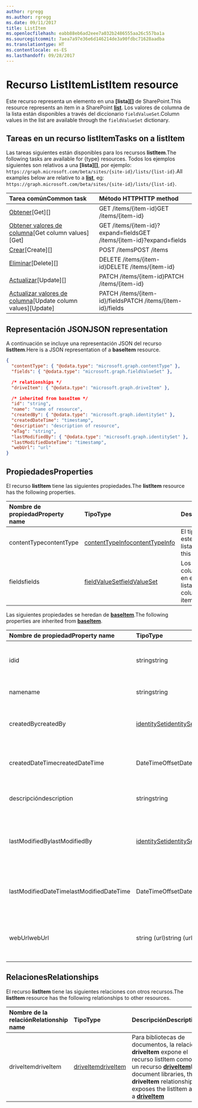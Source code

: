 ```yaml
---
author: rgregg
ms.author: rgregg
ms.date: 09/11/2017
title: ListItem
ms.openlocfilehash: eabb88eb6ad2eee7a032b2486555aa26c557ba1a
ms.sourcegitcommit: 7aea7a97e36e6d146214de3a90fdbc71628aadba
ms.translationtype: HT
ms.contentlocale: es-ES
ms.lasthandoff: 09/28/2017
---
```

# <a name="listitem-resource"></a><span data-ttu-id="923b3-102">Recurso ListItem</span><span class="sxs-lookup"><span data-stu-id="923b3-102">ListItem resource</span></span>

<span data-ttu-id="923b3-103">Este recurso representa un elemento en una **[lista][]** de SharePoint.</span><span class="sxs-lookup"><span data-stu-id="923b3-103">This resource represents an item in a SharePoint **[list][]**.</span></span>
<span data-ttu-id="923b3-104">Los valores de columna de la lista están disponibles a través del diccionario `fieldValueSet`.</span><span class="sxs-lookup"><span data-stu-id="923b3-104">Column values in the list are available through the `fieldValueSet` dictionary.</span></span>

## <a name="tasks-on-a-listitem"></a><span data-ttu-id="923b3-105">Tareas en un recurso listItem</span><span class="sxs-lookup"><span data-stu-id="923b3-105">Tasks on a listItem</span></span>

<span data-ttu-id="923b3-106">Las tareas siguientes están disponibles para los recursos **listItem**.</span><span class="sxs-lookup"><span data-stu-id="923b3-106">The following tasks are available for {type} resources.</span></span>
<span data-ttu-id="923b3-107">Todos los ejemplos siguientes son relativos a una **[lista][]**, por ejemplo: `https://graph.microsoft.com/beta/sites/{site-id}/lists/{list-id}`.</span><span class="sxs-lookup"><span data-stu-id="923b3-107">All examples below are relative to a **[list][]**, eg: `https://graph.microsoft.com/beta/sites/{site-id}/lists/{list-id}`.</span></span>

| <span data-ttu-id="923b3-108">Tarea común</span><span class="sxs-lookup"><span data-stu-id="923b3-108">Common task</span></span>                    | <span data-ttu-id="923b3-109">Método HTTP</span><span class="sxs-lookup"><span data-stu-id="923b3-109">HTTP method</span></span>
|:-------------------------------|:------------------------
| <span data-ttu-id="923b3-110">[Obtener][]</span><span class="sxs-lookup"><span data-stu-id="923b3-110">[Get][]</span></span>                        | <span data-ttu-id="923b3-111">GET /items/{item-id}</span><span class="sxs-lookup"><span data-stu-id="923b3-111">GET /items/{item-id}</span></span>
| <span data-ttu-id="923b3-112">[Obtener valores de columna][Obtener]</span><span class="sxs-lookup"><span data-stu-id="923b3-112">[Get column values][Get]</span></span>       | <span data-ttu-id="923b3-113">GET /items/{item-id}?expand=fields</span><span class="sxs-lookup"><span data-stu-id="923b3-113">GET /items/{item-id}?expand=fields</span></span>
| <span data-ttu-id="923b3-114">[Crear][]</span><span class="sxs-lookup"><span data-stu-id="923b3-114">[Create][]</span></span>                     | <span data-ttu-id="923b3-115">POST /items</span><span class="sxs-lookup"><span data-stu-id="923b3-115">POST /items</span></span>
| <span data-ttu-id="923b3-116">[Eliminar][]</span><span class="sxs-lookup"><span data-stu-id="923b3-116">[Delete][]</span></span>                     | <span data-ttu-id="923b3-117">DELETE /items/{item-id}</span><span class="sxs-lookup"><span data-stu-id="923b3-117">DELETE /items/{item-id}</span></span>
| <span data-ttu-id="923b3-118">[Actualizar][]</span><span class="sxs-lookup"><span data-stu-id="923b3-118">[Update][]</span></span>                     | <span data-ttu-id="923b3-119">PATCH /items/{item-id}</span><span class="sxs-lookup"><span data-stu-id="923b3-119">PATCH /items/{item-id}</span></span>
| <span data-ttu-id="923b3-120">[Actualizar valores de columna][Actualizar]</span><span class="sxs-lookup"><span data-stu-id="923b3-120">[Update column values][Update]</span></span> | <span data-ttu-id="923b3-121">PATCH /items/{item-id}/fields</span><span class="sxs-lookup"><span data-stu-id="923b3-121">PATCH /items/{item-id}/fields</span></span>

[Obtener]: ../api/listItem_get.md
[Crear]: ../api/listItem_create.md
[Eliminar]: ../api/listItem_delete.md
[Actualizar]: ../api/listItem_update.md

## <a name="json-representation"></a><span data-ttu-id="923b3-126">Representación JSON</span><span class="sxs-lookup"><span data-stu-id="923b3-126">JSON representation</span></span>

<span data-ttu-id="923b3-127">A continuación se incluye una representación JSON del recurso **listItem**.</span><span class="sxs-lookup"><span data-stu-id="923b3-127">Here is a JSON representation of a **baseItem** resource.</span></span>

<!-- { "blockType": "resource", 
       "@odata.type": "microsoft.graph.listItem",
       "keyProperty": "id" } -->

```json
{
  "contentType": { "@odata.type": "microsoft.graph.contentType" },
  "fields": { "@odata.type": "microsoft.graph.fieldValueSet" },

  /* relationships */
  "driveItem": { "@odata.type": "microsoft.graph.driveItem" },

  /* inherited from baseItem */
  "id": "string",
  "name": "name of resource",
  "createdBy": { "@odata.type": "microsoft.graph.identitySet" },
  "createdDateTime": "timestamp",
  "description": "description of resource",
  "eTag": "string",
  "lastModifiedBy": { "@odata.type": "microsoft.graph.identitySet" },
  "lastModifiedDateTime": "timestamp",
  "webUrl": "url"
}
```

## <a name="properties"></a><span data-ttu-id="923b3-128">Propiedades</span><span class="sxs-lookup"><span data-stu-id="923b3-128">Properties</span></span>

<span data-ttu-id="923b3-129">El recurso **listItem** tiene las siguientes propiedades.</span><span class="sxs-lookup"><span data-stu-id="923b3-129">The **listItem** resource has the following properties.</span></span>

| <span data-ttu-id="923b3-130">Nombre de propiedad</span><span class="sxs-lookup"><span data-stu-id="923b3-130">Property name</span></span> | <span data-ttu-id="923b3-131">Tipo</span><span class="sxs-lookup"><span data-stu-id="923b3-131">Type</span></span>                | <span data-ttu-id="923b3-132">Descripción</span><span class="sxs-lookup"><span data-stu-id="923b3-132">Description</span></span>
|:--------------|:--------------------|:-------------------------------
| <span data-ttu-id="923b3-133">contentType</span><span class="sxs-lookup"><span data-stu-id="923b3-133">contentType</span></span>   | <span data-ttu-id="923b3-134">[contentTypeInfo][]</span><span class="sxs-lookup"><span data-stu-id="923b3-134">[contentTypeInfo][]</span></span> | <span data-ttu-id="923b3-135">El tipo de contenido de este elemento de lista</span><span class="sxs-lookup"><span data-stu-id="923b3-135">The content type of this list item</span></span>
| <span data-ttu-id="923b3-136">fields</span><span class="sxs-lookup"><span data-stu-id="923b3-136">fields</span></span>        | <span data-ttu-id="923b3-137">[fieldValueSet][]</span><span class="sxs-lookup"><span data-stu-id="923b3-137">[fieldValueSet][]</span></span>   | <span data-ttu-id="923b3-138">Los valores de las columnas establecidos en este elemento de lista.</span><span class="sxs-lookup"><span data-stu-id="923b3-138">The values of the columns set on this list item.</span></span>

<span data-ttu-id="923b3-139">Las siguientes propiedades se heredan de **[baseItem][]**.</span><span class="sxs-lookup"><span data-stu-id="923b3-139">The following properties are inherited from **[baseItem][]**.</span></span>

| <span data-ttu-id="923b3-140">Nombre de propiedad</span><span class="sxs-lookup"><span data-stu-id="923b3-140">Property name</span></span>        | <span data-ttu-id="923b3-141">Tipo</span><span class="sxs-lookup"><span data-stu-id="923b3-141">Type</span></span>             | <span data-ttu-id="923b3-142">Descripción</span><span class="sxs-lookup"><span data-stu-id="923b3-142">Description</span></span>
|:---------------------|:-----------------|:-----------------------------------
| <span data-ttu-id="923b3-143">id</span><span class="sxs-lookup"><span data-stu-id="923b3-143">id</span></span>                   | <span data-ttu-id="923b3-144">string</span><span class="sxs-lookup"><span data-stu-id="923b3-144">string</span></span>           | <span data-ttu-id="923b3-p103">El identificador único del elemento. Solo lectura.</span><span class="sxs-lookup"><span data-stu-id="923b3-p103">The unique identifier of the item. Read-only.</span></span>
| <span data-ttu-id="923b3-147">name</span><span class="sxs-lookup"><span data-stu-id="923b3-147">name</span></span>                 | <span data-ttu-id="923b3-148">string</span><span class="sxs-lookup"><span data-stu-id="923b3-148">string</span></span>           | <span data-ttu-id="923b3-149">Nombre o título del elemento.</span><span class="sxs-lookup"><span data-stu-id="923b3-149">The name / title of the item.</span></span>
| <span data-ttu-id="923b3-150">createdBy</span><span class="sxs-lookup"><span data-stu-id="923b3-150">createdBy</span></span>            | <span data-ttu-id="923b3-151">[identitySet][]</span><span class="sxs-lookup"><span data-stu-id="923b3-151">[identitySet][]</span></span>  | <span data-ttu-id="923b3-152">Identidad del creador de este elemento.</span><span class="sxs-lookup"><span data-stu-id="923b3-152">Identity of the creator of this item.</span></span> <span data-ttu-id="923b3-153">Solo lectura.</span><span class="sxs-lookup"><span data-stu-id="923b3-153">Read-only.</span></span>
| <span data-ttu-id="923b3-154">createdDateTime</span><span class="sxs-lookup"><span data-stu-id="923b3-154">createdDateTime</span></span>      | <span data-ttu-id="923b3-155">DateTimeOffset</span><span class="sxs-lookup"><span data-stu-id="923b3-155">DateTimeOffset</span></span>   | <span data-ttu-id="923b3-p105">La fecha y la hora de creación del elemento. Solo lectura.</span><span class="sxs-lookup"><span data-stu-id="923b3-p105">The date and time the item was created. Read-only.</span></span>
| <span data-ttu-id="923b3-158">descripción</span><span class="sxs-lookup"><span data-stu-id="923b3-158">description</span></span>          | <span data-ttu-id="923b3-159">string</span><span class="sxs-lookup"><span data-stu-id="923b3-159">string</span></span>           | <span data-ttu-id="923b3-160">Texto descriptivo del elemento.</span><span class="sxs-lookup"><span data-stu-id="923b3-160">The descriptive text for the site.</span></span>
| <span data-ttu-id="923b3-161">lastModifiedBy</span><span class="sxs-lookup"><span data-stu-id="923b3-161">lastModifiedBy</span></span>       | <span data-ttu-id="923b3-162">[identitySet][]</span><span class="sxs-lookup"><span data-stu-id="923b3-162">[identitySet][]</span></span>  | <span data-ttu-id="923b3-163">Identidad del usuario que modificó por última vez este elemento.</span><span class="sxs-lookup"><span data-stu-id="923b3-163">Identity of the last modifier of this item.</span></span> <span data-ttu-id="923b3-164">Solo lectura.</span><span class="sxs-lookup"><span data-stu-id="923b3-164">Read-only.</span></span>
| <span data-ttu-id="923b3-165">lastModifiedDateTime</span><span class="sxs-lookup"><span data-stu-id="923b3-165">lastModifiedDateTime</span></span> | <span data-ttu-id="923b3-166">DateTimeOffset</span><span class="sxs-lookup"><span data-stu-id="923b3-166">DateTimeOffset</span></span>   | <span data-ttu-id="923b3-p107">Fecha y hora de la última modificación del elemento. Solo lectura.</span><span class="sxs-lookup"><span data-stu-id="923b3-p107">The date and time the item was last modified. Read-only.</span></span>
| <span data-ttu-id="923b3-169">webUrl</span><span class="sxs-lookup"><span data-stu-id="923b3-169">webUrl</span></span>               | <span data-ttu-id="923b3-170">string (url)</span><span class="sxs-lookup"><span data-stu-id="923b3-170">string (url)</span></span>     | <span data-ttu-id="923b3-p108">Dirección URL que muestra el elemento en el explorador. Solo lectura.</span><span class="sxs-lookup"><span data-stu-id="923b3-p108">URL that displays the item in the browser. Read-only.</span></span>

## <a name="relationships"></a><span data-ttu-id="923b3-173">Relaciones</span><span class="sxs-lookup"><span data-stu-id="923b3-173">Relationships</span></span>

 <span data-ttu-id="923b3-174">El recurso **listItem** tiene las siguientes relaciones con otros recursos.</span><span class="sxs-lookup"><span data-stu-id="923b3-174">The **listItem** resource has the following relationships to other resources.</span></span>

| <span data-ttu-id="923b3-175">Nombre de la relación</span><span class="sxs-lookup"><span data-stu-id="923b3-175">Relationship name</span></span> | <span data-ttu-id="923b3-176">Tipo</span><span class="sxs-lookup"><span data-stu-id="923b3-176">Type</span></span>                        | <span data-ttu-id="923b3-177">Descripción</span><span class="sxs-lookup"><span data-stu-id="923b3-177">Description</span></span>
|:------------------|:----------------------------|:-------------------------------
| <span data-ttu-id="923b3-178">driveItem</span><span class="sxs-lookup"><span data-stu-id="923b3-178">driveItem</span></span>         | <span data-ttu-id="923b3-179">[driveItem][]</span><span class="sxs-lookup"><span data-stu-id="923b3-179">[driveItem][]</span></span>               | <span data-ttu-id="923b3-180">Para bibliotecas de documentos, la relación **driveItem** expone el recurso listItem como un recurso **[driveItem][]**</span><span class="sxs-lookup"><span data-stu-id="923b3-180">For document libraries, the **driveItem** relationship exposes the listItem as a **[driveItem][]**</span></span>

[baseItem]: baseItem.md
[contentTypeInfo]: contentTypeInfo.md
[driveItem]: driveItem.md
[fieldValueSet]: fieldValueSet.md
[identitySet]: identitySet.md
[list]: list.md

<!-- {
  "type": "#page.annotation",
  "description": "",
  "keywords": "",
  "section": "documentation",
  "tocPath": "Resources/ListItem",
  "tocBookmarks": {
    "ListItem": "#"
  }
} -->

